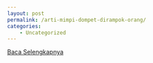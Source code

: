 ```yaml
---
layout: post
permalink: /arti-mimpi-dompet-dirampok-orang/
categories:
    - Uncategorized
---
```


[Baca Selengkapnya](/08)